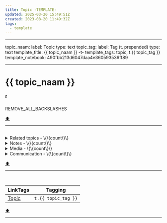 ```yaml
---
title: Topic -TEMPLATE-
updated: 2025-03-20 15:49:51Z
created: 2023-08-20 11:49:32Z
tags:
  - template
---
```


---
topic_naam:
  label: Topic
  type: text
topic_tag:
  label: Tag (t. prepended)
  type: text
template_title: {{ topic_naam }} -t-
template_tags: topic, t.{{ topic_tag }}
template_notebook: 490fbb213d6047daa4e360593536ff89

---
# {{ topic_naam }}
##### t
REMOVE_ALL_BACKSLASHES

[⬆️](#t)
***
<br>



<!-- note-overview-plugin
search: tag:topic tag:t.{{ topic_tag }}
fields: title
alias: title AS Topic
sort: title ASC
details:
  open: false
  summary: Related topics - \{\{count\}\}
-->
<details close>
<summary>Related topics - \{\{count\}\}</summary>

| Topic |
| --- |
</details>
<!--endoverview-->

<!-- note-overview-plugin
search: type:note -tag:topic -tag:media -tag:communication tag:t.{{ topic_tag }}
fields: title
alias: title AS Note
sort: title DESC
details:
  open: false
  summary: Notes - \{\{count\}\}
-->
<details close>
<summary>Notes - \{\{count\}\}</summary>

| Note |
| --- |
</details>
<!--endoverview-->

<!-- note-overview-plugin
search: -tag:topic tag:media tag:t.{{ topic_tag }}
fields: title
alias: title AS Media
sort: title ASC
details:
  open: false
  summary: Media - \{\{count\}\}
-->
<details close>
<summary>Media - \{\{count\}\}</summary>

| Media |
| --- |
</details>
<!--endoverview-->

<!-- note-overview-plugin
search: tag:communication tag:t.{{ topic_tag }}
fields: title
alias: title AS Communication
sort: title DESC
details:
  open: false
  summary: Communication - \{\{count\}\}
-->
<details close>
<summary>Communication - \{\{count\}\}</summary>

| Communication |
| --- |
</details>
<!--endoverview-->

[⬆️](#t)
***
<br>



| LinkTags | Tagging |
|-|-|
| [Topic](../1.Mind/Topic.md) | `t.{{ topic_tag }}` |
[⬆️](#t)
***
<br>
